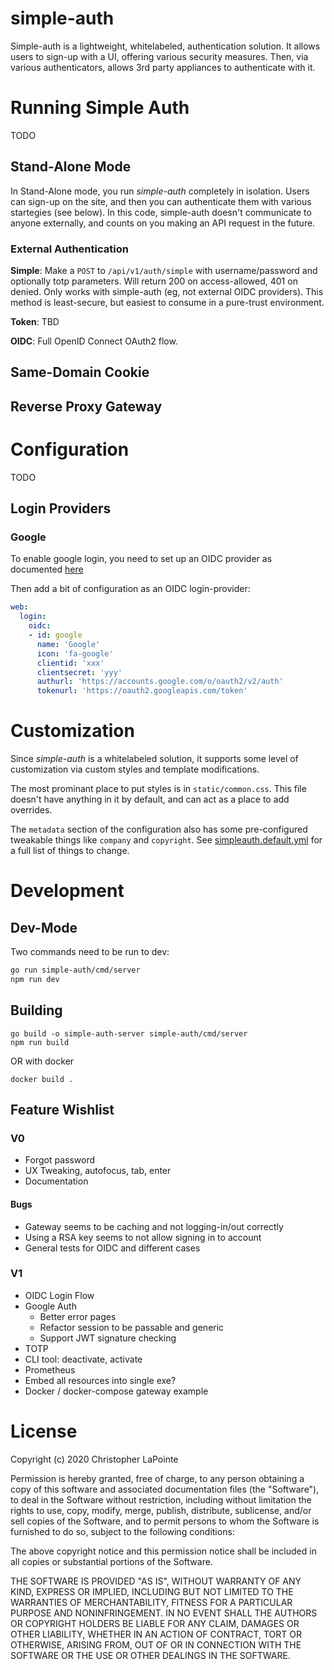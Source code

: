 # simple-auth

Simple-auth is a lightweight, whitelabeled, authentication solution.  It allows users to sign-up
with a UI, offering various security measures.  Then, via various authenticators, allows
3rd party appliances to authenticate with it.

# Running Simple Auth

TODO

## Stand-Alone Mode

In Stand-Alone mode, you run *simple-auth* completely in isolation.  Users can sign-up on the site, and then you can authenticate them with various startegies (see below).  In this code, simple-auth doesn't communicate to anyone externally, and counts on you making an API request in the future.

### External Authentication

**Simple**: Make a `POST` to `/api/v1/auth/simple` with username/password and optionally totp parameters.  Will return 200 on access-allowed, 401 on denied.  Only works with simple-auth (eg, not external OIDC providers).  This method is least-secure, but easiest to consume in a pure-trust environment.

**Token**: TBD

**OIDC**: Full OpenID Connect OAuth2 flow.

## Same-Domain Cookie

## Reverse Proxy Gateway

# Configuration

TODO

## Login Providers

### Google

To enable google login, you need to set up an OIDC provider as documented [here](https://developers.google.com/identity/protocols/oauth2/web-server)

Then add a bit of configuration as an OIDC login-provider:

```yaml
web:
  login:
    oidc:
    - id: google
      name: 'Google'
      icon: 'fa-google'
      clientid: 'xxx'
      clientsecret: 'yyy'
      authurl: 'https://accounts.google.com/o/oauth2/v2/auth'
      tokenurl: 'https://oauth2.googleapis.com/token'
```

# Customization

Since *simple-auth* is a whitelabeled solution, it supports some level of customization via custom styles and template modifications.

The most prominant place to put styles is in `static/common.css`.  This file doesn't have anything in it by default, and can act
as a place to add overrides.

The `metadata` section of the configuration also has some pre-configured tweakable things like `company` and `copyright`.  See [simpleauth.default.yml](simpleauth.default.yml) for a full list of things to change.

# Development

## Dev-Mode

Two commands need to be run to dev:
```sh
go run simple-auth/cmd/server
npm run dev
```

## Building

```
go build -o simple-auth-server simple-auth/cmd/server
npm run build
```

OR with docker

```
docker build .
```

## Feature Wishlist

### V0
- Forgot password
- UX Tweaking, autofocus, tab, enter
- Documentation

#### Bugs
- Gateway seems to be caching and not logging-in/out correctly
- Using a RSA key seems to not allow signing in to account
- General tests for OIDC and different cases

### V1
- OIDC Login Flow
- Google Auth
  - Better error pages
  - Refactor session to be passable and generic
  - Support JWT signature checking
- TOTP
- CLI tool: deactivate, activate
- Prometheus
- Embed all resources into single exe?
- Docker / docker-compose gateway example

# License

Copyright (c) 2020 Christopher LaPointe

Permission is hereby granted, free of charge, to any person obtaining a copy
of this software and associated documentation files (the "Software"), to deal
in the Software without restriction, including without limitation the rights
to use, copy, modify, merge, publish, distribute, sublicense, and/or sell
copies of the Software, and to permit persons to whom the Software is
furnished to do so, subject to the following conditions:

The above copyright notice and this permission notice shall be included in all
copies or substantial portions of the Software.

THE SOFTWARE IS PROVIDED "AS IS", WITHOUT WARRANTY OF ANY KIND, EXPRESS OR
IMPLIED, INCLUDING BUT NOT LIMITED TO THE WARRANTIES OF MERCHANTABILITY,
FITNESS FOR A PARTICULAR PURPOSE AND NONINFRINGEMENT. IN NO EVENT SHALL THE
AUTHORS OR COPYRIGHT HOLDERS BE LIABLE FOR ANY CLAIM, DAMAGES OR OTHER
LIABILITY, WHETHER IN AN ACTION OF CONTRACT, TORT OR OTHERWISE, ARISING FROM,
OUT OF OR IN CONNECTION WITH THE SOFTWARE OR THE USE OR OTHER DEALINGS IN THE
SOFTWARE.

